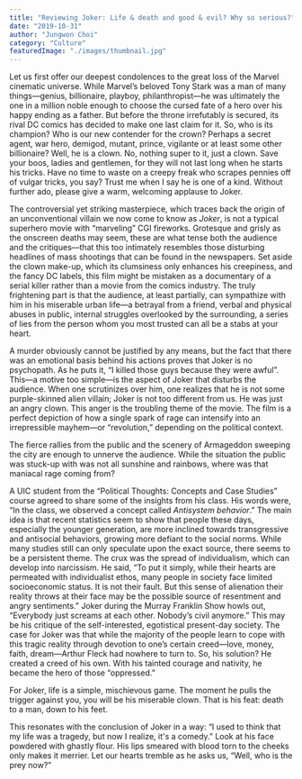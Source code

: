 ```yaml
---
title: "Reviewing Joker: Life & death and good & evil? Why so serious?"
date: "2019-10-31"
author: "Jungwon Choi"
category: "Culture"
featuredImage: "./images/thumbnail.jpg"
---
```


Let us first offer our deepest condolences to the great loss of the Marvel cinematic universe. While Marvel’s beloved Tony Stark was a man of many things—genius, billionaire, playboy, philanthropist—he was ultimately the one in a million noble enough to choose the cursed fate of a hero over his happy ending as a father. But before the throne irrefutably is secured, its rival DC comics has decided to make one last claim for it. So, who is its champion? Who is our new contender for the crown? Perhaps a secret agent, war hero, demigod, mutant, prince, vigilante or at least some other billionaire? Well, he is a clown. No, nothing super to it, just a clown. Save your boos, ladies and gentlemen, for they will not last long when he starts his tricks. Have no time to waste on a creepy freak who scrapes pennies off of vulgar tricks, you say? Trust me when I say he is one of a kind. Without further ado, please give a warm, welcoming applause to Joker.

The controversial yet striking masterpiece, which traces back the origin of an unconventional villain we now come to know as _Joker_, is not a typical superhero movie with “marveling” CGI fireworks. Grotesque and grisly as the onscreen deaths may seem, these are what tense both the audience and the critiques—that this too intimately resembles those disturbing headlines of mass shootings that can be found in the newspapers. Set aside the clown make-up, which its clumsiness only enhances his creepiness, and the fancy DC labels, this film might be mistaken as a documentary of a serial killer rather than a movie from the comics industry. The truly frightening part is that the audience, at least partially, can sympathize with him in his miserable urban life—a betrayal from a friend, verbal and physical abuses in public, internal struggles overlooked by the surrounding, a series of lies from the person whom you most trusted can all be a stabs at your heart. 

A murder obviously cannot be justified by any means, but the fact that there was an emotional basis behind his actions proves that Joker is no psychopath. As he puts it, “I killed those guys because they were awful”. This—a motive too simple—is the aspect of Joker that disturbs the audience. When one scrutinizes over him, one realizes that he is not some purple-skinned alien villain; Joker is not too different from us. He was just an angry clown. This anger is the troubling theme of the movie. The film is a perfect depiction of how a single spark of rage can intensify into an irrepressible mayhem—or “revolution,” depending on the political context. 

The fierce rallies from the public and the scenery of Armageddon sweeping the city are enough to unnerve the audience. While the situation the public was stuck-up with was not all sunshine and rainbows, where was that maniacal rage coming from?

A UIC student from the “Political Thoughts: Concepts and Case Studies” course agreed to share some of the insights from his class. His words were, “In the class, we observed a concept called _Antisystem behavior_.” The main idea is that recent statistics seem to show that people these days, especially the younger generation, are more inclined towards transgressive and antisocial behaviors, growing more defiant to the social norms. While many studies still can only speculate upon the exact source, there seems to be a persistent theme. The crux was the spread of individualism, which can develop into narcissism. He said, “To put it simply, while their hearts are permeated with individualist ethos, many people in society face limited socioeconomic status. It is not their fault. But this sense of alienation their reality throws at their face may be the possible source of resentment and angry sentiments.” Joker during the Murray Franklin Show howls out, “Everybody just screams at each other. Nobody’s civil anymore.” This may be his critique of the self-interested, egotistical present-day society. The case for Joker was that while the majority of the people learn to cope with this tragic reality through devotion to one’s certain creed—love, money, faith, dream—Arthur Fleck had nowhere to turn to. So, his solution? He created a creed of his own. With his tainted courage and nativity, he became the hero of those “oppressed.”

For Joker, life is a simple, mischievous game. The moment he pulls the trigger against you, you will be his miserable clown. That is his feat: death to a man, down to his feet. 

This resonates with the conclusion of Joker in a way: “I used to think that my life was a tragedy, but now I realize, it's a comedy.” Look at his face powdered with ghastly flour. His lips smeared with blood torn to the cheeks only makes it merrier. Let our hearts tremble as he asks us, “Well, who is the prey now?”
